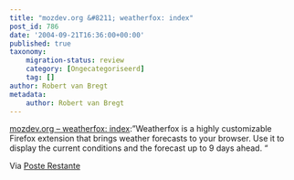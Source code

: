 ```yaml
---
title: "mozdev.org &#8211; weatherfox: index"
post_id: 786
date: '2004-09-21T16:36:00+00:00'
published: true
taxonomy:
    migration-status: review
    category: [Ongecategoriseerd]
    tag: []
author: Robert van Bregt
metadata:
    author: Robert van Bregt
---
```

[mozdev.org – weatherfox: index](http://web.archive.org/web/20050207105915/http://weatherfox.mozdev.org/):”Weatherfox is a highly customizable Firefox extension that brings weather forecasts to your browser. Use it to display the current conditions and the forecast up to 9 days ahead. “

Via [Poste Restante](http://web.archive.org/web/20050207105915/http://posterestante.org/archive/2004/09/19/weervosje)